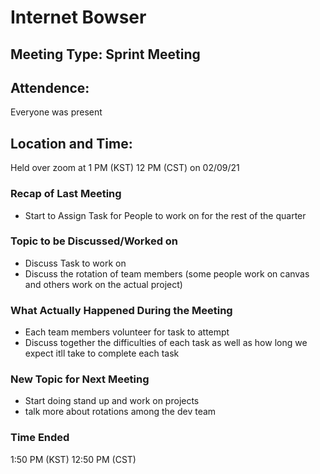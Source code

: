 # Internet Bowser

## Meeting Type: Sprint Meeting

## Attendence: 
Everyone was present 

## Location and Time:
Held over zoom at 1 PM (KST) 12 PM (CST) on 02/09/21

### Recap of Last Meeting 
- Start to Assign Task for People to work on for the rest of the quarter 

### Topic to be Discussed/Worked on
- Discuss Task to work on 
- Discuss the rotation of team members (some people work on canvas and others work on the actual project)


### What Actually Happened During the Meeting
- Each team members volunteer for task to attempt 
- Discuss together the difficulties of each task as well as how long we expect itll take to complete each task 
  
### New Topic for Next Meeting
- Start doing stand up and work on projects
- talk more about rotations among the dev team 




### Time Ended
1:50 PM (KST) 12:50 PM (CST)
